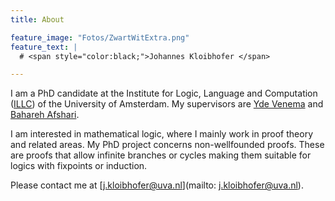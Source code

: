 ```yaml
---
title: About

feature_image: "Fotos/ZwartWitExtra.png"
feature_text: |
  # <span style="color:black;">Johannes Kloibhofer </span>

---
```

 

I am a PhD candidate at the Institute for Logic, Language and Computation ([ILLC](https://www.illc.uva.nl/)) of the University of Amsterdam. My supervisors are [Yde Venema](https://staff.science.uva.nl/y.venema/) and [Bahareh Afshari](https://www.gu.se/en/about/find-staff/baharehafshari).

I am interested in mathematical logic, where I mainly work in proof theory and related areas. My PhD project concerns non-wellfounded proofs. These are proofs that allow infinite branches or cycles making them suitable for logics with fixpoints or induction.   

Please contact me at [j.kloibhofer@uva.nl](mailto: j.kloibhofer@uva.nl).
